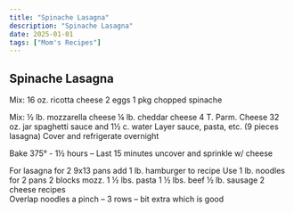 ```yaml
---
title: "Spinache Lasagna"
description: "Spinache Lasagna"
date: 2025-01-01
tags: ["Mom's Recipes"]
---
```


## Spinache Lasagna

Mix:          16 oz. ricotta cheese
              2 eggs
              1 pkg chopped spinache
 
Mix:          ½ lb. mozzarella cheese
              ¼ lb. cheddar cheese
              4 T. Parm. Cheese
32 oz. jar spaghetti sauce and 1½ c. water
Layer sauce, pasta, etc. (9 pieces lasagna)
Cover and refrigerate overnight
 
Bake 375° - 1½ hours –
Last 15 minutes uncover and sprinkle w/ cheese
 
For lasagna for 2 9x13 pans add 1 lb. hamburger to recipe
              Use 1 lb. noodles for 2 pans
              2 blocks mozz.
              1 ½ lbs. pasta
              1 ½ lbs. beef
              ½ lb. sausage
              2 cheese recipes             
Overlap noodles a pinch – 3 rows – bit extra which is good
 

